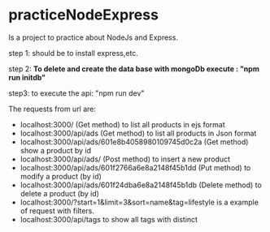 # practiceNodeExpress

Is a project to practice about NodeJs and Express.

step 1: should be to install express,etc.

step 2:
<strong>To delete and create the data base with mongoDb execute : "npm run initdb" </strong>

step3: to execute the api: "npm run dev"

The requests from url are:

- localhost:3000/ (Get method) to list all products in ejs format
- localhost:3000/api/ads (Get method) to list all products in Json format
- localhost:3000/api/ads/601e8b4058980109745d0c2a (Get method) show a product by id
- localhost:3000/api/ads/ (Post method) to insert a new product
- localhost:3000/api/ads/601f2766a6e8a2148f45b1dd (Put method) to modify a product (by id)
- localhost:3000/api/ads/601f24dba6e8a2148f45b1db (Delete method) to delete a product (by id)
- localhost:3000/?start=1&limit=3&sort=name&tag=lifestyle is a example of request with filters.
- localhost:3000/api/tags to show all tags with distinct
